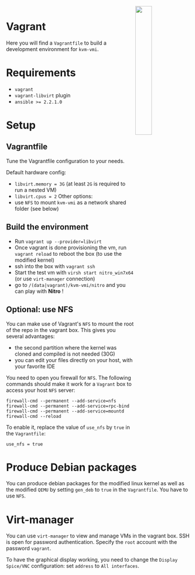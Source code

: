 <img src="https://media.licdn.com/mpr/mpr/AAEAAQAAAAAAAAdYAAAAJGMyOGY0NTA1LWFiOTAtNDE3Yi1iYWRkLTM0MjczNGQ3MzdhNA.png" align="right" width="30%" height="30%"/>

# Vagrant

Here you will find a `Vagrantfile` to build a development environment for `kvm-vmi`.

# Requirements

- `vagrant`
- `vagrant-libvirt` plugin
- `ansible >= 2.2.1.0`

# Setup

## Vagrantfile
Tune the Vagrantfile configuration to your needs.

Default hardware config:
- `libvirt.memory = 3G` (at least `2G` is required to run a nested VM)
- `libvirt.cpus = 2`
Other options:
- use `NFS` to mount `kvm-vmi` as a network shared folder (see below)

## Build the environment

- Run `vagrant up --provider=libvirt`
- Once vagrant is done provisioning the vm, run `vagrant reload` to reboot the box (to use the modified kernel)
- ssh into the box with `vagrant ssh`
- Start the test vm with `virsh start nitro_win7x64` (or use `virt-manager` connection)
- go to `/(data|vagrant)/kvm-vmi/nitro` and you can play with **Nitro** !


## Optional: use NFS

You can make use of Vagrant's `NFS` to mount the root of the repo in the vagrant box.
This gives you several advantages:
- the second partition where the kernel was cloned and compiled is not needed (30G)
- you can edit your files directly on your host, with your favorite IDE

You need to open you firewall for `NFS`. The following commands should make it work for a `Vagrant` box
to access your host `NFS` server:

~~~
firewall-cmd --permanent --add-service=nfs
firewall-cmd --permanent --add-service=rpc-bind
firewall-cmd --permanent --add-service=mountd
firewall-cmd --reload
~~~

To enable it, replace the value of `use_nfs` by `true` in the `Vagrantfile`:
~~~
use_nfs = true
~~~

# Produce Debian packages

You can produce debian packages for the modified linux kernel as well as
the modified `QEMU` by setting `gen_deb` to `true` in the `Vagrantfile`.
You have to use `NFS`.

# Virt-manager

You can use `virt-manager` to view and manage VMs in the vagrant box.
SSH is open for password authentication.
Specify the `root` account with the password `vagrant`.

To have the graphical display working, you need to change the `Display Spice/VNC` configuration:
set `address` to `All interfaces`.
